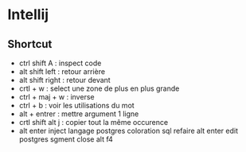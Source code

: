 # Intellij
## Shortcut
- ctrl shift A : inspect code
- alt shift left : retour arrière
- alt shift right : retour devant
- crtl + w : select une zone de plus en plus grande
- ctrl + maj + w : inverse
- ctrl + b : voir les utilisations du mot
- alt + entrer : mettre argument 1 ligne
- crtl shift alt j : copier tout la même occurence
- alt enter inject langage postgres coloration sql refaire alt enter edit postgres sgment close alt f4
##
